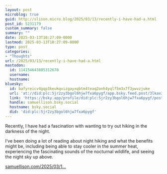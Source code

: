 ```yaml
---
layout: post
microblog: true
guid: http://slison.micro.blog/2025/03/13/recently-i-have-had-a.html
post_id: 5231179
custom_summary: false
summary: ""
date: 2025-03-13T10:27:09-0000
lastmod: 2025-03-13T10:27:09-0000
type: post
categories:
- "Thoughts"
url: /2025/03/13/recently-i-have-had-a.html
mastodon:
  id: 114154643885312670
  username: 
  hostname: 
bluesky:
  id: bafyreicv4gqp3keukqvizgayxqbtm4teaq2onh4yqlf5m3x7f3ywvzjuke
  url: 'at://did:plc:5jr2zy3bgol6hjw7fxa6pygf/app.bsky.feed.post/3lkav3x3gj52e'
  link: 'https://bsky.app/profile/did:plc:5jr2zy3bgol6hjw7fxa6pygf/post/3lkav3x3gj52e'
  handle: samuellison.bsky.social
  hostname: bsky.social
  did: 'did:plc:5jr2zy3bgol6hjw7fxa6pygf'
---
```

Recently, I have had a fascination with wanting to try out hiking in the darkness of the night.

I’ve been doing a lot of reading about night hiking and what the benefits might be, including being able to stay cooler in the summer heat, experiencing the fascinating sounds of the nocturnal wildlife, and seeing the night sky up above.

[samuellison.com/2025/03/1...](https://samuellison.com/2025/03/13/my-experience-hiking-in-the.html)
